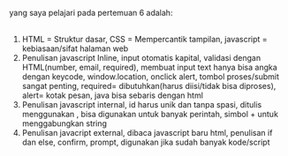 yang saya pelajari pada pertemuan 6 adalah:<br>
<br>
1. HTML = Struktur dasar, CSS = Mempercantik tampilan, javascript = kebiasaan/sifat halaman web<br>
2. Penulisan javascript Inline, input otomatis kapital, validasi dengan HTML(number, email, required), membuat input text hanya bisa angka dengan keycode, window.location, onclick alert, tombol proses/submit sangat penting, required= dibutuhkan(harus diisi/tidak bisa diproses), alert= kotak pesan, java bisa sebaris dengan html<br>
3. Penulisan javascript internal, id harus unik dan tanpa spasi, ditulis menggunakan <script>...</script>, bisa digunakan untuk banyak perintah, simbol + untuk menggabungkan string<br>
4. Penulisan javacript external, dibaca javascript baru html, penulisan if dan else, confirm, prompt, digunakan jika sudah banyak kode/script